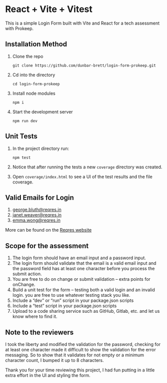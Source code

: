 # React + Vite + Vitest

This is a simple Login Form built with Vite and React for a tech assessment with Prokeep.


## Installation Method
1. Clone the repo

    `git clone https://github.com/dunbar-brett/login-form-prokeep.git`
2. Cd into the directory

    `cd login-form-prokeep`
3. Install node modules

    `npm i`
4. Start the development server

    `npm run dev`


## Unit Tests
1. In the project directory run:

    `npm test`
2. Notice that after running the tests a new `coverage` directory was created. 
3. Open `coverage/index.html` to see a UI of the test results and the file coverage.


## Valid Emails for Login
1. george.bluth@reqres.in
2. janet.weaver@reqres.in
3. emma.wong@reqres.in

More can be found on the [Reqres website](https://reqres.in/)


## Scope for the assessment
1.  The  login  form  should  have  an  email  input  and  a  password  input.  
2.  The  login  form  should  validate  that  the  email  is  a  valid  email  input  and  the  password  field  has  at  least  one  character  before  you  process  the  submit  action.  
3.  You  are  free  to  do  on  change  or  submit  validation  –  extra  points  for  onChange.  
4.  Build  a  unit  test  for  the  form  –  testing  both  a  valid  login  and  an  invalid  login.  you  are  free  to  use  whatever  testing  stack  you  like.  
5.  Include  a  “dev”  or  “run”  script  in  your  package.json  scripts  
6.  Include  a  “test”  script  in  your  package.json  scripts  
7.  Upload  to  a  code  sharing  service  such  as  GitHub,  Gitlab,  etc.  and  let  us  know  where  to  find  it.


## Note to the reviewers
I took the liberty and modified the validation for the password, checking for at least one character made it difficult to show the validation for the error messaging. So to show that it validates for not empty or a minimum character count, I bumped it up to 8 characters. 

Thank you for your time reviewing this project, I had fun putting in a little extra effort in the UI and styling the form.